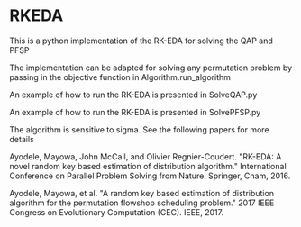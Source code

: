# RKEDA
This is a python implementation of the RK-EDA for solving the QAP and PFSP

The implementation can be adapted for solving any permutation problem by passing in the objective function in Algorithm.run_algorithm


An example of how to run the RK-EDA is presented in SolveQAP.py

An example of how to run the RK-EDA is presented in SolvePFSP.py


The algorithm is sensitive to sigma. See the following papers for more details




Ayodele, Mayowa, John McCall, and Olivier Regnier-Coudert. "RK-EDA: A novel random key based estimation of distribution algorithm." International Conference on Parallel Problem Solving from Nature. Springer, Cham, 2016.

Ayodele, Mayowa, et al. "A random key based estimation of distribution algorithm for the permutation flowshop scheduling problem." 2017 IEEE Congress on Evolutionary Computation (CEC). IEEE, 2017.
